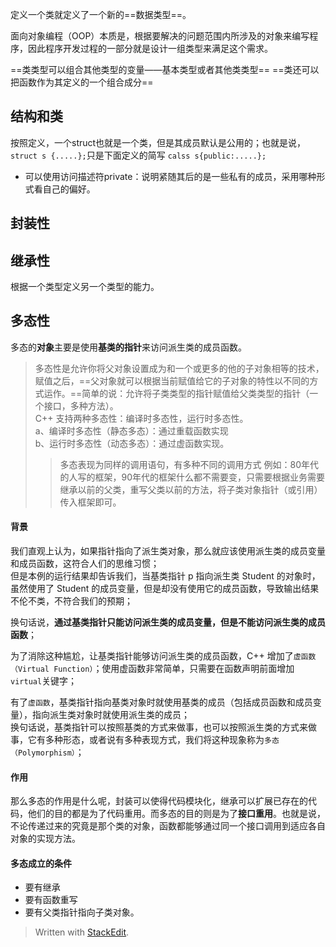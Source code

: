 定义一个类就定义了一个新的==数据类型==。

面向对象编程（OOP）本质是，根据要解决的问题范围内所涉及的对象来编写程序，因此程序开发过程的一部分就是设计一组类型来满足这个需求。

==类类型可以组合其他类型的变量——基本类型或者其他类类型==
==类还可以把函数作为其定义的一个组合成分==
## 结构和类
按照定义，一个struct也就是一个类，但是其成员默认是公用的；也就是说，
`struct s {.....};`只是下面定义的简写
`calss s{public:.....};`
- 可以使用访问描述符private：说明紧随其后的是一些私有的成员，采用哪种形式看自己的偏好。
## 封装性
## 继承性
根据一个类型定义另一个类型的能力。
## 多态性
多态的**对象**主要是使用**基类的指针**来访问派生类的成员函数。
>多态性是允许你将父对象设置成为和一个或更多的他的子对象相等的技术，赋值之后，==父对象就可以根据当前赋值给它的子对象的特性以不同的方式运作。==简单的说：允许将子类类型的指针赋值给父类类型的指针（一个接口，多种方法）。  
C++ 支持两种多态性：编译时多态性，运行时多态性。  
a、编译时多态性（静态多态）：通过重载函数实现  
b、运行时多态性（动态多态）：通过虚函数实现。
>>多态表现为同样的调用语句，有多种不同的调用方式
例如：80年代的人写的框架，90年代的框架什么都不需要变，只需要根据业务需要继承以前的父类，重写父类以前的方法，将子类对象指针（或引用）传入框架即可。

#### 背景
我们直观上认为，如果指针指向了派生类对象，那么就应该使用派生类的成员变量和成员函数，这符合人们的思维习惯；  
但是本例的运行结果却告诉我们，当基类指针 p 指向派生类 Student 的对象时，虽然使用了 Student 的成员变量，但是却没有使用它的成员函数，导致输出结果不伦不类，不符合我们的预期；

换句话说，**通过基类指针只能访问派生类的成员变量，但是不能访问派生类的成员函数**；

为了消除这种尴尬，让基类指针能够访问派生类的成员函数，C++ 增加了`虚函数（Virtual Function）`；使用虚函数非常简单，只需要在函数声明前面增加`virtual`关键字；

有了`虚函数`，基类指针指向基类对象时就使用基类的成员（包括成员函数和成员变量），指向派生类对象时就使用派生类的成员；  
换句话说，基类指针可以按照基类的方式来做事，也可以按照派生类的方式来做事，它有多种形态，或者说有多种表现方式，我们将这种现象称为`多态（Polymorphism）`；

 #### 作用
 那么多态的作用是什么呢，封装可以使得代码模块化，继承可以扩展已存在的代码，他们的目的都是为了代码重用。而多态的目的则是为了**接口重用**。也就是说，不论传递过来的究竟是那个类的对象，函数都能够通过同一个接口调用到适应各自对象的实现方法。
 #### 多态成立的条件
 - 要有继承
 - 要有函数重写
 - 要有父类指针指向子类对象。
> Written with [StackEdit](https://stackedit.io/).
<!--stackedit_data:
eyJoaXN0b3J5IjpbLTIwOTgzODEzMiwtMzY0MzIyMzI4LC00Mz
Y4OTU2MCwtNzUzOTUzMTA5LDE1MTEyODQ5MzYsLTcyMzYyOTQ3
MCwtOTI4MjcwOTg0LC00MDk2ODczMzYsMjAwMDc5Njc2OV19
-->